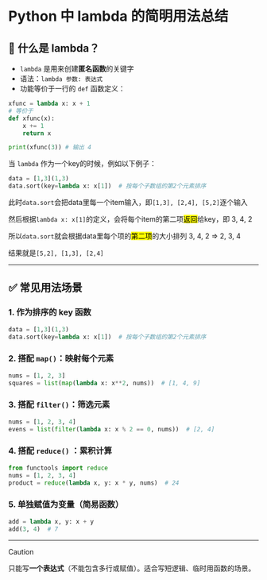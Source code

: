 # Python 中 lambda 的简明用法总结

## 🧠 什么是 lambda？
- `lambda` 是用来创建**匿名函数**的关键字
- 语法：`lambda 参数: 表达式`
- 功能等价于一行的 `def` 函数定义：
```python
xfunc = lambda x: x + 1
# 等价于
def xfunc(x):
	x += 1
	return x

print(xfunc(3)) # 输出 4
```

当 `lambda` 作为一个key的时候，例如以下例子：
```python
data = [1,3](1,3)
data.sort(key=lambda x: x[1])  # 按每个子数组的第2个元素排序
```
此时`data.sort`会把data里每一个item输入，即`[1,3], [2,4], [5,2]`逐个输入

然后根据`lambda x: x[1]`的定义，会将每个item的第二项<mark>返回</mark>给key，即 3, 4, 2

所以`data.sort`就会根据data里每个项的<mark>第二项</mark>的大小排列 3, 4, 2 => 2, 3, 4

结果就是`[5,2], [1,3], [2,4]`

---

## ✅ 常见用法场景

### 1. 作为排序的 key 函数
```python
data = [1,3](1,3)
data.sort(key=lambda x: x[1])  # 按每个子数组的第2个元素排序
```

### **2. 搭配 `map()`：映射每个元素**

```python
nums = [1, 2, 3]
squares = list(map(lambda x: x**2, nums))  # [1, 4, 9]
```

### **3. 搭配 `filter()`：筛选元素**

```python
nums = [1, 2, 3, 4]
evens = list(filter(lambda x: x % 2 == 0, nums))  # [2, 4]
```

### **4. 搭配 `reduce()` ：累积计算**

```python
from functools import reduce
nums = [1, 2, 3, 4]
product = reduce(lambda x, y: x * y, nums)  # 24
```

### **5. 单独赋值为变量（简易函数）**

```python
add = lambda x, y: x + y
add(3, 4)  # 7
```

---

> [!CAUTION]
> 只能写**一个表达式**（不能包含多行或赋值）。适合写短逻辑、临时用函数的场景。
